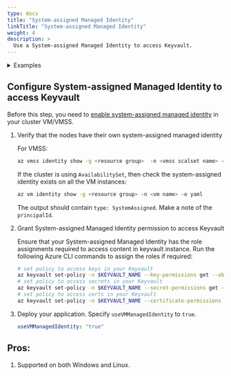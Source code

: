 ```yaml
---
type: docs
title: "System-assigned Managed Identity"
linkTitle: "System-assigned Managed Identity"
weight: 4
description: >
  Use a System-assigned Managed Identity to access Keyvault.
---
```


<details>
<summary>Examples</summary>

- `SecretProviderClass`
```yaml
# This is a SecretProviderClass example using system-assigned identity to access Key Vault
apiVersion: secrets-store.csi.x-k8s.io/v1alpha1
kind: SecretProviderClass
metadata:
  name: azure-kvname-system-msi
spec:
  provider: azure
  parameters:
    usePodIdentity: "false"
    useVMManagedIdentity: "true"
    userAssignedIdentityID: ""      # If empty, then defaults to use the system assigned identity on the VM
    keyvaultName: "kvname"
    cloudName: ""                   # [OPTIONAL for Azure] if not provided, azure environment will default to AzurePublicCloud
    objects:  |
      array:
        - |
          objectName: secret1
          objectType: secret        # object types: secret, key or cert
          objectVersion: ""         # [OPTIONAL] object versions, default to latest if empty
        - |
          objectName: key1
          objectType: key
          objectVersion: ""
    tenantId: "tid"                 # the tenant ID of the KeyVault  
``` 

- `Pod` yaml
```yaml

# This is a sample pod definition for using SecretProviderClass and system-assigned identity to access Key Vault
kind: Pod
apiVersion: v1
metadata:
  name: busybox-secrets-store-inline-system-msi
spec:
  containers:
    - name: busybox
      image: k8s.gcr.io/e2e-test-images/busybox:1.29
      command:
        - "/bin/sleep"
        - "10000"
      volumeMounts:
      - name: secrets-store01-inline
        mountPath: "/mnt/secrets-store"
        readOnly: true
  volumes:
    - name: secrets-store01-inline
      csi:
        driver: secrets-store.csi.k8s.io
        readOnly: true
        volumeAttributes:
          secretProviderClass: "azure-kvname-system-msi"
```
</details>

## Configure System-assigned Managed Identity to access Keyvault

Before this step, you need to [enable system-assigned managed identity](https://docs.microsoft.com/en-us/azure/active-directory/managed-identities-azure-resources/qs-configure-cli-windows-vm#enable-system-assigned-managed-identity-on-an-existing-azure-vm) in your cluster VM/VMSS.

1. Verify that the nodes have their own system-assigned managed identity

    For VMSS:
    ```bash
    az vmss identity show -g <resource group>  -n <vmss scalset name> -o yaml
    ```

    If the cluster is using `AvailabilitySet`, then check the system-assigned identity exists on all the VM instances:
    ```bash
    az vm identity show -g <resource group> -n <vm name> -o yaml
    ```
    The output should contain `type: SystemAssigned`. Make a note of the `principalId`.

2. Grant System-assigned Managed Identity permission to access Keyvault

   Ensure that your System-assigned Managed Identity has the role assignments required to access content in keyvault instance. Run the following Azure CLI commands to assign the roles if required:

   ```bash
   # set policy to access keys in your Keyvault
   az keyvault set-policy -n $KEYVAULT_NAME --key-permissions get --object-id <SYSTEM-ASSIGNED MANAGED IDENTITY PRINCIPALID>
   # set policy to access secrets in your Keyvault
   az keyvault set-policy -n $KEYVAULT_NAME --secret-permissions get --object-id <SYSTEM-ASSIGNED MANAGED IDENTITY PRINCIPALID>
   # set policy to access certs in your Keyvault
   az keyvault set-policy -n $KEYVAULT_NAME --certificate-permissions get --object-id <SYSTEM-ASSIGNED MANAGED IDENTITY PRINCIPALID>
   ```

3. Deploy your application. Specify `useVMManagedIdentity` to `true`.

    ```yaml
    useVMManagedIdentity: "true"
    ```

## Pros:
1. Supported on both Windows and Linux.
